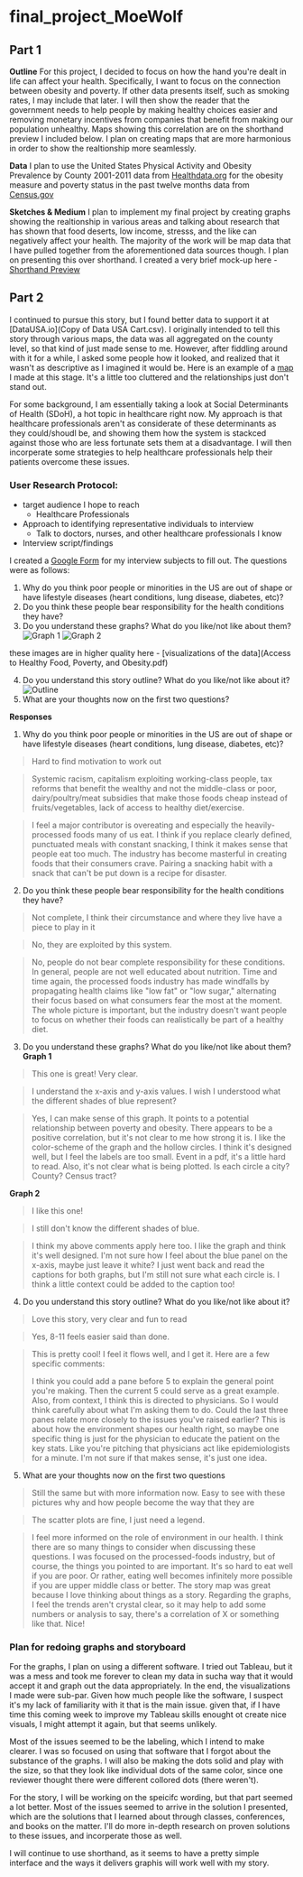 # final_project_MoeWolf

## Part 1

**Outline** For this project, I decided to focus on how the hand you're dealt in life can affect your health. Specifically, I want to focus on the connection between obesity and poverty. If other data presents itself, such as smoking rates, I may include that later. I will then show the reader that the government needs to help people by making healthy choices easier and removing monetary incentives from companies that benefit from making our population unhealthy. Maps showing this correlation are on the shorthand preview I included below. I plan on creating maps that are more harmonious in order to show the realtionship more seamlessly. 

 **Data** I plan to use the United States Physical Activity and Obesity Prevalence by County 2001-2011 data from [Healthdata.org](http://ghdx.healthdata.org/record/ihme-data/united-states-physical-activity-and-obesity-prevalence-county-2001-2011) for the obesity measure and poverty status in the past twelve months data from [Census.gov](https://factfinder.census.gov/faces/nav/jsf/pages/download_center.xhtml)

**Sketches & Medium** I plan to implement my final project by creating graphs showing the realtionship in various areas and talking about research that has shown that food deserts, low income, stresss, and the like can negatively affect your health. The majority of the work will be map data that I have pulled together from the aforementioned data sources though. I plan on presenting this over shorthand. I created a very brief mock-up here - [Shorthand Preview](https://preview.shorthand.com/7rNvL5A4Mob1zrmf)

## Part 2

I continued to pursue this story, but I found better data to support it at [DataUSA.io](Copy of Data USA Cart.csv). 
I originally intended to tell this story through various maps, the data was all aggregated on the county level, so that kind of just made sense to me. However, after fiddling around with it for a while, I asked some people how it looked, and realized that it wasn't as descriptive as I imagined it would be. Here is an example of a [map](Map.pdf) I made at this stage. It's a little too cluttered and the relationships just don't stand out. 

For some background, I am essentially taking a look at Social Determinants of Health (SDoH), a hot topic in healthcare right now. My approach is that healthcare professionals aren't as considerate of these determinants as they could/shoudl be, and showing them how the system is stackced against those who are less fortunate sets them at a disadvantage. I will then incorperate some strategies to help healthcare professionals help their patients overcome these issues. 

### User Research Protocol: 
* target audience I hope to reach
  * Healthcare Professionals
* Approach to identifying representative individuals to interview
  * Talk to doctors, nurses, and other healthcare professionals I know
* Interview script/findings

I created a [Google Form](https://forms.gle/G5bwPHUaoP8Z5A6QA) for my interview subjects to fill out. The questions were as follows:
1. Why do you think poor people or minorities in the US are out of shape or have lifestyle diseases (heart conditions, lung disease, diabetes, etc)?
2. Do you think these people bear responsibility for the health conditions they have?
3. Do you understand these graphs? What do you like/not like about them? 
![Graph 1](https://lh6.googleusercontent.com/Faitze2aC7zlBoVQlVbE4PVAimNXOkAuE3VW-aN1cKZKPUhy6RUxOFM1BFoj7uW1aOkqy5wpUo7rKJGn2hntimSpP9wBVakjlRTMGuJSr85LfpVmFbihIu_I8RkS=w740)
![Graph 2](https://lh6.googleusercontent.com/JO7M5ew4ayTqA2zKxydSdv3Gyu_LKwYX26M4nZy0Jb9EAFvzTM00s2LFW0mkHyfn6MMShJmmKdkBcfjdYYmIzYMt2T90bSp6rhmkHa91EGMH9BbAif2KAJDyRAef=w740)

these images are in higher quality here - [visualizations of the data](Access to Healthy Food, Poverty, and Obesity.pdf)

4. Do you understand this story outline? What do you like/not like about it? ![Outline](https://lh4.googleusercontent.com/BGuJDlgc_ZDQpaTMKBvyAic2i-ADcvVTgd_OifV_IMlDJT6PZRO2ctjv6E1z1SsnEQurCESoHo9h08jwfBCP9NIqrdfySTKLUGoQhrU3AbKfZ5F15_rMdGMIDkrQ=w740)
5. What are your thoughts now on the first two questions?

**Responses**

1. Why do you think poor people or minorities in the US are out of shape or have lifestyle diseases (heart conditions, lung disease, diabetes, etc)?
>Hard to find motivation to work out


>Systemic racism, capitalism exploiting working-class people, tax reforms that benefit the wealthy and not the middle-class or poor, dairy/poultry/meat subsidies that make those foods cheap instead of fruits/vegetables, lack of access to healthy diet/exercise.


>I feel a major contributor is overeating and especially the heavily-processed foods many of us eat. I think if you replace clearly defined, punctuated meals with constant snacking, I think it makes sense that people eat too much. The industry has become masterful in 
creating foods that their consumers crave. Pairing a snacking habit with a snack that can't be put down is a recipe for disaster.


2. Do you think these people bear responsibility for the health conditions they have?
>Not complete, I think their circumstance and where they live have a piece to play in it


>No, they are exploited by this system.


>No, people do not bear complete responsibility for these conditions. In general, people are not well educated about nutrition. Time and time again, the processed foods industry has made windfalls by propagating health claims like "low fat" or "low sugar," alternating their focus based on what consumers fear the most at the moment. The whole picture is important, but the industry doesn't want people to focus on whether their foods can realistically be part of a healthy diet.


3. Do you understand these graphs? What do you like/not like about them?
**Graph 1**
>This one is great! Very clear.


>I understand the x-axis and y-axis values. I wish I understood what the different shades of blue represent?


>Yes, I can make sense of this graph. It points to a potential relationship between poverty and obesity. There appears to be a positive correlation, but it's not clear to me how strong it is. I like the color-scheme of the graph and the hollow circles. I think it's designed well, but I feel the labels are too small. Event in a pdf, it's a little hard to read. Also, it's not clear what is being plotted. Is each circle a city? County? Census tract?


**Graph 2**
>I like this one!


>I still don't know the different shades of blue.


>I think my above comments apply here too. I like the graph and think it's well designed. I'm not sure how I feel about the blue panel on the x-axis, maybe just leave it white? I just went back and read the captions for both graphs, but I'm still not sure what each circle is. I think a little context could be added to the caption too!


4. Do you understand this story outline? What do you like/not like about it? 
>Love this story, very clear and fun to read


>Yes, 8-11 feels easier said than done.


>This is pretty cool! I feel it flows well, and I get it. Here are a few specific comments:
>
>I think you could add a pane before 5 to explain the general point you're making. Then the current 5 could serve as a great example. Also, from context, I think this is directed to physicians. So I would think carefully about what I'm asking them to do. Could the last three panes relate more closely to the issues you've raised earlier? This is about how the environment shapes our health right, so maybe one specific thing is just for the physician to educate the patient on the key stats. Like you're pitching that physicians act like epidemiologists for a minute. I'm not sure if that makes sense, it's just one idea.


5. What are your thoughts now on the first two questions

>Still the same but with more information now. Easy to see with these pictures why and how people become the way that they are


>The scatter plots are fine, I just need a legend.


>I feel more informed on the role of environment in our health. I think there are so many things to consider when discussing these questions. I was focused on the processed-foods industry, but of course, the things you pointed to are important. It's so hard to eat well if you are poor. Or rather, eating well becomes infinitely more possible if you are upper middle class or better.
>The story map was great because I love thinking about things as a story. Regarding the graphs, I feel the trends aren't crystal clear, so it may help to add some numbers or analysis to say, there's a correlation of X or something like that.
>Nice!


### Plan for redoing graphs and storyboard

For the graphs, I plan on using a different software. I tried out Tableau, but it was a mess and took me forever to clean my data in sucha  way that it would accept it and graph out the data appropriately. In the end, the visualizations I made were sub-par. Given how much people like the software, I suspect it's my lack of familiarity with it that is the main issue. given that, if I have time this coming week to improve my Tableau skills enought ot create nice visuals, I might attempt it again, but that seems unlikely. 

Most of the issues seemed to be the labeling, which I intend to make clearer. I was so focused on using that software that I forgot about the substance of the graphs. I will also be making the dots solid and play with the size, so that they look like individual dots of the same color, since one reviewer thought there were different collored dots (there weren't). 

For the story, I will be working on the speicifc wording, but that part seemed a lot better. Most of the issues seemed to arrive in the solution I presented, which are the solutions that I learned about through classes, conferences, and books on the matter. I'll do more in-depth research on proven solutions to these issues, and incorperate those as well. 

I will continue to use shorthand, as it seems to have a pretty simple interface and the ways it delivers graphis will work well with my story. 
